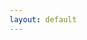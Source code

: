 ```yaml
---
layout: default
---
```


<div class="pagepanel down_arrow white">
  <div class="center">
		<nav class="hi-icon-wrap hi-icon-effect-1 hi-icon-effect-1a contact-types">
        <a href="mailto:info@thecodepainter.co.uk" target="_blank">
          <div class="hi-icon fa fa-envelope" aria-hidden="true"></div>
        </a>
        <a href="https://github.com/madSimonJ" target="_blank">
          <div class="hi-icon fa fa-github" aria-hidden="true"></div>
        </a>
        <a href="https://www.linkedin.com/in/simon-painter-45a05217/" target="_blank">
          <div class="hi-icon fa fa-linkedin" aria-hidden="true"></div>
        </a>
        <a href="https://twitter.com/madSimonJ" target="_blank">
          <div class="hi-icon fa fa-twitter" aria-hidden="true"></div>
        </a>
      </nav>
  </div>
</div>